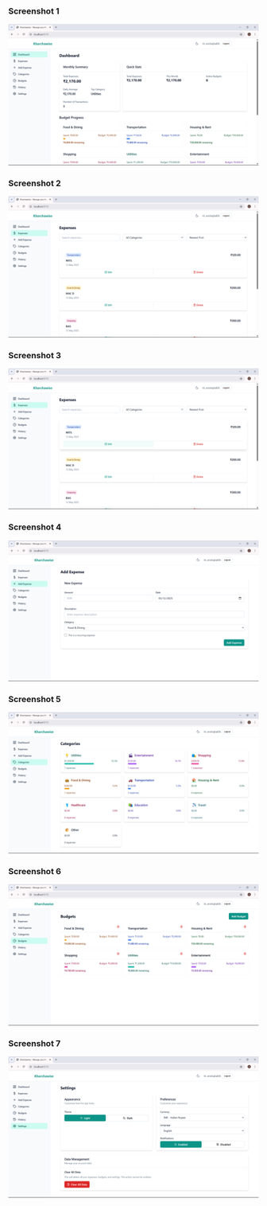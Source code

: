 ### Screenshot 1
![Screenshot 1](./Screenshots/Screenshot%20(43).png)

### Screenshot 2
![Screenshot 2](./Screenshots/Screenshot%20(44).png)

### Screenshot 3
![Screenshot 3](./Screenshots/Screenshot%20(45).png)


### Screenshot 4
![Screenshot 4](./Screenshots/Screenshot%20(46).png)


### Screenshot 5
![Screenshot 5](./Screenshots/Screenshot%20(47).png)

### Screenshot 6
![Screenshot 6](./Screenshots/Screenshot%20(48).png)

### Screenshot 7
![Screenshot 7](./Screenshots/Screenshot%20(50).png)